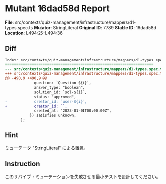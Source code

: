 # Mutant 16dad58d Report

**File**: src/contexts/quiz-management/infrastructure/mappers/d1-types.spec.ts
**Mutator**: StringLiteral
**Original ID**: 7789
**Stable ID**: 16dad58d
**Location**: L494:25–L494:36

## Diff

```diff
Index: src/contexts/quiz-management/infrastructure/mappers/d1-types.spec.ts
===================================================================
--- src/contexts/quiz-management/infrastructure/mappers/d1-types.spec.ts	original
+++ src/contexts/quiz-management/infrastructure/mappers/d1-types.spec.ts	mutated #7789
@@ -490,9 +490,9 @@
             question: `Question ${i}`,
             answer_type: "boolean",
             solution_id: `sol-${i}`,
             status: "approved",
-            creator_id: `user-${i}`,
+            creator_id: ``,
             created_at: "2023-01-01T00:00:00Z",
           }) satisfies unknown,
       );
```

## Hint

ミューテータ "StringLiteral" による置換。

## Instruction

このサバイブ・ミューテーションを失敗させる最小テストを設計してください。
